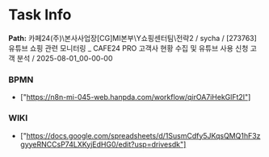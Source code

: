 # Task Info

**Path:** 카페24(주)\본사사업장\[CG]MI본부\Y쇼핑센터팀\전략2 / sycha / [273763] 유튜브 쇼핑 관련 모니터링 _ CAFE24 PRO 고객사 현황 수집 및 유튜브 사용 신청 고객 분석 / 2025-08-01_00-00-00

### BPMN
- ["https://n8n-mi-045-web.hanpda.com/workflow/qirOA7iHekGlFt2I"]

### WIKI
- ["https://docs.google.com/spreadsheets/d/1SusmCdfy5JKqsQMQ1hF3zgyyeRNCCsP74LXKyjEdHG0/edit?usp=drivesdk"]

